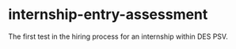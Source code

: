 # internship-entry-assessment
The first test in the hiring process for an internship within DES PSV.
